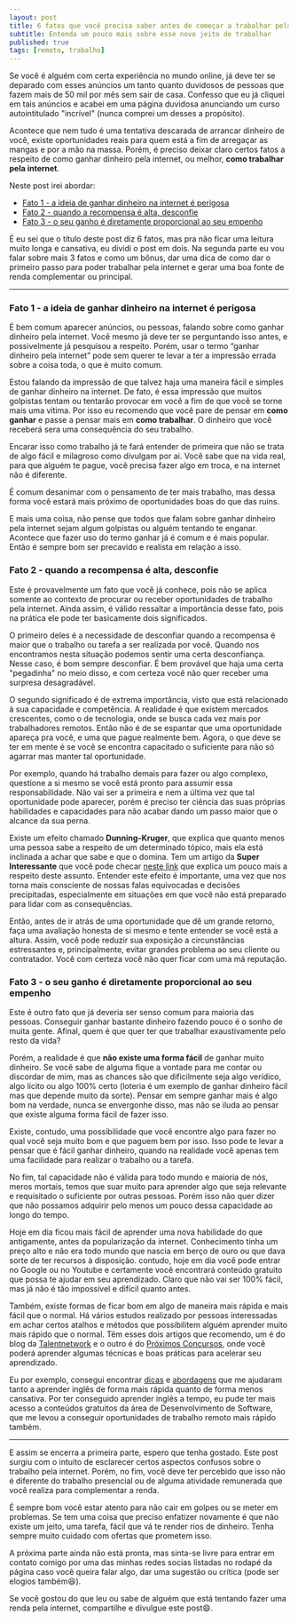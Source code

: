 ```yaml
---
layout: post
title: 6 fatos que você precisa saber antes de começar a trabalhar pela internet - Parte 1
subtitle: Entenda um pouco mais sobre esse novo jeito de trabalhar
published: true
tags: [remoto, trabalho]
---
```


Se você é alguém com certa experiência no mundo online, já deve ter se deparado
com esses anúncios um tanto quanto duvidosos de pessoas que fazem mais de 50 mil
por mês sem sair de casa. Confesso que eu já cliquei em tais anúncios e acabei
em uma página duvidosa anunciando um curso autointitulado "incrível" (nunca comprei um desses a
propósito).

Acontece que nem tudo é uma tentativa descarada de arrancar dinheiro de você, existe oportunidades reais para quem está a fim de arregaçar as mangas e por a mão na massa. Porém, é preciso deixar claro certos fatos a respeito de como ganhar dinheiro pela internet, ou melhor, **como trabalhar pela internet**.

Neste post irei abordar:
- [Fato 1 - a ideia de ganhar dinheiro na internet é perigosa](#fato-1---a-ideia-de-ganhar-dinheiro-na-internet-é-perigosa)
- [Fato 2 - quando a recompensa é alta, desconfie](#fato-2---quando-a-recompensa-é-alta-desconfie)
- [Fato 3 - o seu ganho é diretamente proporcional ao seu empenho](#fato-3---o-seu-ganho-é-diretamente-proporcional-ao-seu-empenho)

É eu sei que o título deste post diz 6 fatos, mas pra não ficar uma leitura muito longa e cansativa, eu dividi o post em dois. Na segunda parte eu vou falar sobre mais 3 fatos e como um bônus, dar uma dica de como dar o primeiro passo para poder trabalhar pela internet e gerar uma boa fonte de renda complementar ou principal.

-------

### Fato 1 - a ideia de ganhar dinheiro na internet é perigosa

É bem comum aparecer anúncios, ou pessoas, falando sobre como ganhar dinheiro pela internet. Você mesmo já deve ter se perguntando isso antes, e possivelmente já pesquisou a respeito. Porém, usar o termo “ganhar dinheiro pela internet” pode sem querer te levar a ter a impressão errada sobre a coisa toda, o que é muito comum.

Estou falando da impressão de que talvez haja uma maneira fácil e simples de ganhar dinheiro na internet. De fato, é essa impressão que muitos golpistas tentam ou tentarão provocar em você a fim de que você se torne mais uma vítima. Por isso eu recomendo que você pare de pensar em **como ganhar** e passe a pensar mais em **como trabalhar**. O dinheiro que você receberá sera uma consequência do seu trabalho.

Encarar isso como trabalho já te fará entender de primeira que não se trata de algo fácil e milagroso como divulgam por ai. Você sabe que na vida real, para que alguém te pague, você precisa fazer algo em troca, e na internet não é diferente.

É comum desanimar com o pensamento de ter mais trabalho, mas dessa forma você estará mais próximo de oportunidades boas do que das ruins.

E mais uma coisa, não pense que todos que falam sobre ganhar dinheiro pela internet sejam algum golpistas ou alguém tentando te enganar. Acontece que fazer uso do termo ganhar já é comum e é mais popular. Então é sempre bom ser precavido e realista em relação a isso.

### Fato 2 - quando a recompensa é alta, desconfie

Este é provavelmente um fato que você já conhece, pois não se aplica somente ao contexto de procurar ou receber oportunidades de trabalho pela internet. Ainda assim, é válido ressaltar a importância desse fato, pois na prática ele pode ter basicamente dois significados.

O primeiro deles é a necessidade de desconfiar quando a recompensa é maior que o trabalho ou tarefa a ser realizada por você. Quando nos encontramos nesta situação podemos sentir uma certa desconfiança. Nesse caso, é bom sempre desconfiar. É bem provável que haja uma certa "pegadinha" no meio disso, e com certeza você não quer receber uma surpresa desagradável.

O segundo significado é de extrema importância, visto que está relacionado à sua capacidade e competência. A realidade é que existem mercados crescentes, como o de tecnologia, onde se busca cada vez mais por trabalhadores remotos. Então não é de se espantar que uma oportunidade apareça pra você, e uma que pague realmente bem. Agora, o que deve se ter em mente é se você se encontra capacitado o suficiente para não só agarrar mas manter tal oportunidade.

Por exemplo, quando há trabalho demais para fazer ou algo complexo, questione a si mesmo se você está pronto para assumir essa responsabilidade. Não vai ser a primeira e nem a última vez que tal oportunidade pode aparecer, porém é preciso ter ciência das suas próprias habilidades e capacidades para não acabar dando um passo maior que o alcance da sua perna.

Existe um efeito chamado **Dunning-Kruger**, que explica que quanto menos uma pessoa sabe a respeito de um determinado tópico, mais ela está inclinada a achar que sabe e que o domina. Tem um artigo da **Super Interessante** que você pode checar [neste link](https://super.abril.com.br/comportamento/o-efeito-dunning-kruger-quanto-menos-uma-pessoa-sabe-mais-ela-acha-que-sabe/) que explica um pouco mais a respeito deste assunto. Entender este efeito é importante, uma vez que nos torna mais consciente de nossas falas equivocadas e decisões precipitadas, especialmente em situações em que você não está preparado para lidar com as consequências.

Então, antes de ir atrás de uma oportunidade que dê um grande retorno, faça uma avaliação honesta de si mesmo e tente entender se você está a altura. Assim, você pode reduzir sua exposição a circunstâncias estressantes e, principalmente, evitar grandes problema ao seu cliente ou contratador. Você com certeza você não quer ficar com uma má reputação.

### Fato 3 - o seu ganho é diretamente proporcional ao seu empenho

Este é outro fato que já deveria ser senso comum para maioria das pessoas. Conseguir ganhar bastante dinheiro fazendo pouco é o sonho de muita gente. Afinal, quem é que quer ter que trabalhar exaustivamente pelo resto da vida?

Porém, a realidade é que **não existe uma forma fácil** de ganhar muito dinheiro. Se você sabe de alguma fique a vontade para me contar ou discordar de mim, mas as chances são que dificilmente seja algo verídico, algo lícito ou algo 100% certo (loteria é um exemplo de ganhar dinheiro fácil mas que depende muito da sorte). Pensar em sempre ganhar mais é algo bom na verdade, nunca se envergonhe disso, mas não se iluda ao pensar que existe alguma forma fácil de fazer isso.

Existe, contudo, uma possibilidade que você encontre algo para fazer no qual você seja muito bom e que paguem bem por isso. Isso pode te levar a pensar que é fácil ganhar dinheiro, quando na realidade você apenas tem uma facilidade para realizar o trabalho ou a tarefa.

No fim, tal capacidade não é válida para todo mundo e maioria de nós, meros mortais, temos que suar muito para aprender algo que seja relevante e requisitado o suficiente por outras pessoas. Porém isso não quer dizer que não possamos adquirir pelo menos um pouco dessa capacidade ao longo do tempo.

Hoje em dia ficou mais fácil de aprender uma nova habilidade do que antigamente, antes da popularização da internet. Conhecimento tinha um preço alto e não era todo mundo que nascia em berço de ouro ou que dava sorte de ter recursos à disposição. contudo, hoje em dia você pode entrar no Google ou no Youtube e certamente você encontrará conteúdo gratuito que possa te ajudar em seu aprendizado. Claro que não vai ser 100% fácil, mas já não é tão impossível e difícil quanto antes.

Também, existe formas de ficar bom em algo de maneira mais rápida e mais fácil que o normal. Há vários estudos realizado por pessoas interessadas em achar certos atalhos e métodos que possibilitem alguém aprender muito mais rápido que o normal. Têm esses dois artigos que recomendo, um é do blog da [Talentnetwork](https://rockcontent.com/br/talent-blog/como-aprender-rapido/) e o outro é do [Próximos Concursos](https://www.proximosconcursos.com/como-aprender-mais-rapido/), onde você poderá aprender algumas técnicas e boas práticas para acelerar seu aprendizado.

Eu por exemplo, consegui encontrar [dicas](https://www.youtube.com/watch?v=b3hAE_RQjJ8) e [abordagens](https://www.youtube.com/watch?v=STq7LERwZOw) que me ajudaram tanto a aprender inglês de forma mais rápida quanto de forma menos cansativa. Por ter conseguido aprender inglês a tempo, eu pude ter mais acesso a conteúdos gratuitos da área de Desenvolvimento de Software, que me levou a conseguir oportunidades de trabalho remoto mais rápido também.

----

E assim se encerra a primeira parte, espero que tenha gostado. Este post surgiu com o intuito de esclarecer certos aspectos confusos sobre o trabalho pela internet. Porém, no fim, você deve ter percebido que isso não é diferente do trabalho presencial ou de alguma atividade remunerada que você realiza para complementar a renda.

É sempre bom você estar atento para não cair em golpes ou se meter em problemas. Se tem uma coisa que preciso enfatizer novamente é que não existe um jeito, uma tarefa, fácil que vá te render rios de dinheiro. Tenha sempre muito cuidado com ofertas que prometem isso.

A próxima parte ainda não está pronta, mas sinta-se livre para entrar em contato comigo por uma das minhas redes socias listadas no rodapé da página caso você queira falar algo, dar uma sugestão ou crítica (pode ser elogios também😆).

Se você gostou do que leu ou sabe de alguém que está tentando fazer uma renda pela internet,  compartilhe e divulgue este post😄.
